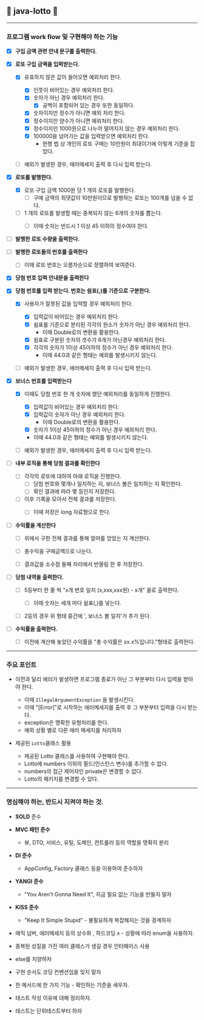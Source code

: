 ## 🎰 java-lotto 🎰


---

### 프로그램 work flow 및 구현해야 하는 기능

- [x] **구입 금액 관련 안내 문구를 출력한다.**

- [x] **로또 구입 금액을 입력받는다.** 
  - [x] 유효하지 않은 값이 들어오면 예외처리 한다.
    - [X] 인풋이 비어있는 경우 예외처리 한다.
    -  [x] 숫자가 아닌 경우 예외처리 한다.
      - [x] 공백이 포함되어 있는 경우 또한 동일하다.
    - [x] 숫자이지만 정수가 아니면 예외 처리 한다.
    - [x] 정수이지만 양수가 아니면 예외처리 한다.
    - [x] 정수이지만 1000원으로 나누어 떨어지지 않는 경우 예외처리 한다.
    - [x] 100000을 넘어가는 값을 입력받으면 예외처리 한다.
      - 현행 법 상 개인의 로또 구매는 10만원이 최대이기에 이렇게 기준을 잡았다.
  - [ ] 예외가 발생한 경우, 에러메세지 출력 후 다시 입력 받는다.


- [x] **로또를 발행한다.** 
  - [x] 로또 구입 금액 1000원 당 1 개의 로또를 발행한다.
    - [ ] 구매 금액의 최댓값이 10만원이므로 발행하는 로또는 100개를 넘을 수 없다.
  - [ ] 1 개의 로또를 발생할 때는 중복되지 않는 6개의 숫자를 뽑는다.
    - [ ] 이때 숫자는 반드시 1 이상 45 이하의 정수여야 한다.


- [ ] **발행한 로또 수량을 출력한다.**

- [ ] **발행한 로또들의 번호를 출력한다**
  - [ ] 이때 로또 번호는 오름차순으로 정렬하여 보여준다.


- [x] **당첨 번호 입력 안내문을 출력한다**
- [x] **당첨 번호를 입력 받는다. 번호는 쉼표(,)를 기준으로 구분한다.**
  - [x] 사용자가 잘못된 값을 입력할 경우 예외처리 한다. 
    - [x] 입력값이 비어있는 경우 예외처리 한다.
    - [x] 쉼표를 기준으로 분리된 각각의 원소가 숫자가 아닌 경우 예외처리 한다.
      - 이때 Double로의 변환을 활용한다.
    - [x] 쉼표로 구분된 숫자의 갯수가 6개가 아닌경우 예외처리 한다.
    - [x] 각각의 숫자가 1이상 45이하의 정수가 아닌 경우 예외처리 한다.
      - 이때 44.0과 같은 형태는 예외를 발생시키지 않는다.
  - [ ] 예외가 발생한 경우, 에러메세지 출력 후 다시 입력 받는다.


- [x] **보너스 번호를 입력받는다**
  - [x] 이때도 당첨 번호 한 개 숫자에 했던 예외처리를 동일하게 진행한다.
    - [x] 입력값이 비어있는 경우 예외처리 한다.
    - [x] 입력값이 숫자가 아닌 경우 예외처리 한다.
      - 이때 Double로의 변환을 활용한다.
    - [x] 숫자가 1이상 45이하의 정수가 아닌 경우 예외처리 한다.
    - 이때 44.0과 같은 형태는 예외를 발생시키지 않는다.
  - [ ] 예외가 발생한 경우, 에러메세지 출력 후 다시 입력 받는다.


- [ ] **내부 로직을 통해 당첨 결과를 확인한다**
  - [ ] 각각의 로또에 대하여 아래 로직을 진행한다.
    - [ ] 당첨 번호와 몇개나 일치하는 지, 보너스 볼은 일치하는 지 확인한다.
    - [ ] 확인 결과에 따라 몇 등인지 저장한다.
  - [ ] 이후 기록을 모아서 전체 결과를 저장한다.
    - [ ] 이때 저장은 long 자료형으로 한다.


- [ ] **수익률을 계산한다**
  - [ ] 위에서 구한 전체 결과를 통해 얼마를 얻었는 지 계산한다.
  - [ ] 총수익을 구매금액으로 나눈다.
  - [ ] 결과값을 소수점 둘째 자리에서 반올림 한 후 저장한다.


- [ ] **당첨 내역을 출력한다.**
  - [ ] 5등부터 한 줄 씩  "x개 번호 일치 (x,xxx,xxx원) - x개" 꼴로 출력한다.
    - [ ] 이때 숫자는 세개 마다 쉼표(,)를 넣는다.
  - [ ] 2등의 경우 위 형태 중간에 ', 보너스 볼 일치'가 추가 된다.


- [ ] **수익률을 출력한다.**
  - [ ] 이전에 계산해 놓았던 수익률을 "총 수익률은 xx.x%입니다."형태로 출력한다.

----

### 주요 포인트

- 이전과 달리 에러가 발생하면 프로그램 종료가 아닌 그 부분부터 다시 입력을 받아야 한다.
  - 이때 ```IllegalArgumentException``` 을 발생시킨다.
  - 이때 "[Error]"로 시작하는 에러메세지를 출력 후 그 부분부터 입력을 다시 받는다.
  - exception은 명확한 유형처리를 한다.
  - 예외 상황 별로 다른 에러 메세지를 처리하자


- 제공된 ```Lotto```클래스 활용
  - 제공된 Lotto 클래스를 사용하여 구현해야 한다. 
  - Lotto에 numbers 이외의 필드(인스턴스 변수)를 추가할 수 없다. 
  - numbers의 접근 제어자인 private은 변경할 수 없다. 
  - Lotto의 패키지를 변경할 수 있다.


----


### 명심해야 하는, 반드시 지켜야 하는 것.

- **SOLD** 준수
- **MVC 패턴 준수**
    - 뷰, DTO, 서비스, 유틸, 도메인, 컨트롤러 등의 역할을 명확히 분리
- **DI 준수**
    - AppConfig, Factory 클래스 등을 이용하여 준수하자
- **YANGI 준수**
    - "You Aren't Gonna Need It", 지금 필요 없는 기능을 만들지 말자
- **KISS 준수**
    - "Keep It Simple Stupid" - 불필요하게 복잡해지는 것을 경계하자


- 매직 넘버, 에러메세지 등의 상수화 , 하드코딩 x - 상황에 따라 enum을 사용하자.
- 중복된 성질을 가진 여러 클래스가 생길 경우 인터페이스 사용
- else를 지양하자
- 구현 순서도 코딩 컨벤션임을 잊지 말자
- 한 메서드에 한 가지 기능 - 확인하는 기준을 세우자.
- 테스트 작성 이유에 대해 정리하자.
- 테스트는 단위테스트부터 하자